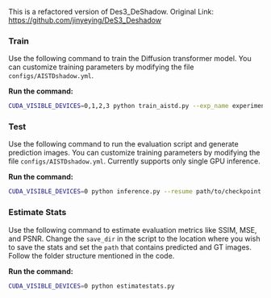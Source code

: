 This is a refactored version of Des3_DeShadow. Original Link: https://github.com/jinyeying/DeS3_Deshadow

### Train 
Use the following command to train the Diffusion transformer model. You can customize training parameters by modifying the file `configs/AISTDshadow.yml`.

**Run the command:**
```bash
CUDA_VISIBLE_DEVICES=0,1,2,3 python train_aistd.py --exp_name experiment1
```

### Test 
Use the following command to run the evaluation script and generate prediction images. You can customize training parameters by modifying the file `configs/AISTDshadow.yml`. Currently supports only single GPU inference.

**Run the command:**
```bash
CUDA_VISIBLE_DEVICES=0 python inference.py --resume path/to/checkpoint
```

### Estimate Stats 
Use the following command to estimate evaluation metrics like SSIM, MSE, and PSNR. Change the `save_dir` in the script to the location where you wish to save the stats and set the `path` that contains predicted and GT images. Follow the folder structure mentioned in the code.

**Run the command:**
```bash
CUDA_VISIBLE_DEVICES=0 python estimatestats.py
```
